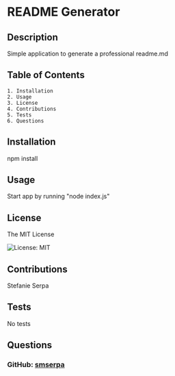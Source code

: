#  README Generator

## Description

Simple application to generate a professional readme.md
    
## Table of Contents

    1. Installation
    2. Usage
    3. License
    4. Contributions
    5. Tests
    6. Questions
    
## Installation

npm install
    
## Usage

Start app by running "node index.js"
    
## License

The MIT License

![License: MIT](https://img.shields.io/badge/License-MIT-yellow.svg)


## Contributions

Stefanie Serpa
    
## Tests
    
No tests
    
## Questions
    
### GitHub: [smserpa](https://github.com/smserpa)
